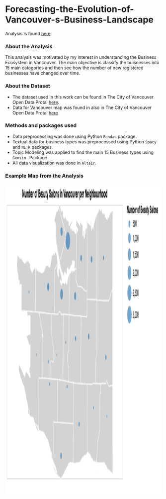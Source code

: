 # Forecasting-the-Evolution-of-Vancouver-s-Business-Landscape

Analysis is found [here](https://github.com/EitharAlfatih/Introduction-to-Vancouver-s-Business-Landscape)

### About the Analysis
This analysis was motivated by my interest in understanding the Business Ecosystem in Vancouver. The main objective is classify the buisnesses into 15 main catogories and then see how the number of new registered businesses have changed over time.

### About the Dataset

- The dataset used in this work can be found in The City of Vancouver Open Data Protal [here](https://opendata.vancouver.ca/explore/dataset/business-licences/information/?disjunctive.status&disjunctive.businesssubtype). 
- Data for Vancouver map was found in also in The City of Vancouver Open Data Protal [here](https://maps.vancouver.ca/portal/apps/sites/#/vanmap/items/dc9c6b18f9054bfb96a22d552248dbda)

### Methods and packages used

- Data preprocessing was done using Python `Pandas` package.
- Textual data for business types was preprocessed using Python `Spacy` and `NLTK` packages.
- Topic Modeling was applied to find the main 15 Business types using `Gensim ` Package.
- All data visualization was done in `Altair`.

### Example Map from the Analysis

<img src="Images/map.png" height="1000" width="1000">